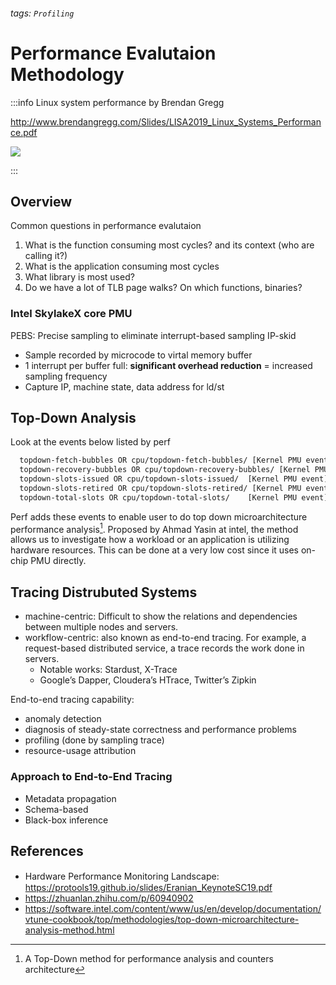 ###### tags: `Profiling`

# Performance Evalutaion Methodology

:::info
Linux system performance by Brendan Gregg

http://www.brendangregg.com/Slides/LISA2019_Linux_Systems_Performance.pdf

![](https://i.imgur.com/e15bBoG.png)

:::

## Overview

Common questions in performance evalutaion

1. What is the function consuming most cycles? and its context (who are calling it?)
2. What is the application consuming most cycles
3. What library is most used?
4. Do we have a lot of TLB page walks? On which functions, binaries?

### Intel SkylakeX core PMU

PEBS: Precise sampling to eliminate interrupt-based sampling IP-skid
- Sample recorded by microcode to virtal memory buffer
- 1 interrupt per buffer full: **significant overhead reduction** = increased sampling frequency
- Capture IP, machine state, data address for ld/st

## Top-Down Analysis

Look at the events below listed by perf

```bash
  topdown-fetch-bubbles OR cpu/topdown-fetch-bubbles/ [Kernel PMU event]
  topdown-recovery-bubbles OR cpu/topdown-recovery-bubbles/ [Kernel PMU event]
  topdown-slots-issued OR cpu/topdown-slots-issued/  [Kernel PMU event]
  topdown-slots-retired OR cpu/topdown-slots-retired/ [Kernel PMU event]
  topdown-total-slots OR cpu/topdown-total-slots/    [Kernel PMU event]
```

Perf adds these events to enable user to do top down microarchitecture performance analysis[^1]. Proposed by Ahmad Yasin at intel, the method allows us to investigate how a workload or an application is utilizing hardware resources. This can be done at a very low cost since it uses on-chip PMU directly.

[^1]: A Top-Down method for performance analysis and counters architecture

## Tracing Distrubuted Systems

- machine-centric: Difficult to show the relations and dependencies between multiple nodes and servers.
- workflow-centric: also known as end-to-end tracing. For example, a request-based distributed service, a trace records the work done in servers.
    - Notable works: Stardust, X-Trace
    - Google’s Dapper, Cloudera’s HTrace, Twitter’s Zipkin

End-to-end tracing capability:
- anomaly detection
- diagnosis of steady-state correctness and performance problems
- profiling (done by sampling trace)
- resource-usage attribution

### Approach to End-to-End Tracing

- Metadata propagation
- Schema-based
- Black-box inference

## References
- Hardware Performance Monitoring Landscape:　https://protools19.github.io/slides/Eranian_KeynoteSC19.pdf
- https://zhuanlan.zhihu.com/p/60940902
- https://software.intel.com/content/www/us/en/develop/documentation/vtune-cookbook/top/methodologies/top-down-microarchitecture-analysis-method.html
